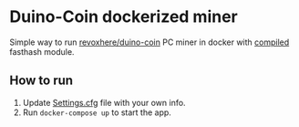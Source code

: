 # Duino-Coin dockerized miner

Simple way to run [revoxhere/duino-coin](https://github.com/revoxhere/duino-coin) PC miner
in docker with [compiled](https://github.com/revoxhere/duino-coin/wiki/How-to-compile-fasthash-accelerations) fasthash module. 

## How to run 

1. Update [Settings.cfg](./Settings.cfg) file with your own info.
2. Run `docker-compose up` to start the app.
